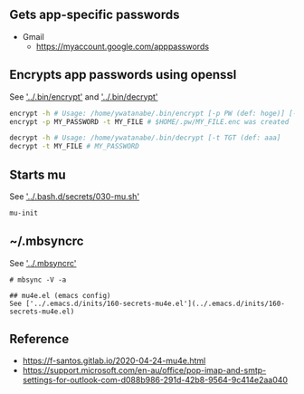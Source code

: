 ## Gets app-specific passwords
- Gmail
    - https://myaccount.google.com/apppasswords
<!-- - Microsoft
 !--     - https://support.microsoft.com/en-au/account-billing/using-app-passwords-with-apps-that-don-t-support-two-step-verification-5896ed9b-4263-e681-128a-a6f2979a7944 -->

## Encrypts app passwords using openssl
See ['../.bin/encrypt'](../.bin/encrypt) and ['../.bin/decrypt'](../.bin/decrypt)

``` bash
encrypt -h # Usage: /home/ywatanabe/.bin/encrypt [-p PW (def: hoge)] [-t TGT (def: aaa)]
encrypt -p MY_PASSWORD -t MY_FILE # $HOME/.pw/MY_FILE.enc was created

decrypt -h # Usage: /home/ywatanabe/.bin/decrypt [-t TGT (def: aaa]
decrypt -t MY_FILE # MY_PASSWORD
```

## Starts mu
See ['../.bash.d/secrets/030-mu.sh'](../.bash.d/secrets/030-mu.sh)
``` bash
mu-init
```

## ~/.mbsyncrc
See ['../.mbsyncrc'](../.mbsyncrc)

```
# mbsync -V -a

## mu4e.el (emacs config)
See ['../.emacs.d/inits/160-secrets-mu4e.el'](../.emacs.d/inits/160-secrets-mu4e.el)
```

## Reference
- https://f-santos.gitlab.io/2020-04-24-mu4e.html
- https://support.microsoft.com/en-au/office/pop-imap-and-smtp-settings-for-outlook-com-d088b986-291d-42b8-9564-9c414e2aa040
